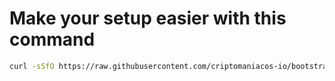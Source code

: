 # Make your setup easier with this command

```sh
curl -sSfO https://raw.githubusercontent.com/criptomaniacos-io/bootstrap/main/backend/without-test/setup.sh && sh setup.sh
```
